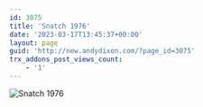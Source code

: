 ```yaml
---
id: 3075
title: 'Snatch 1976'
date: '2023-03-17T13:45:37+00:00'
layout: page
guid: 'http://new.andydixon.com/?page_id=3075'
trx_addons_post_views_count:
    - '1'
---
```


![Snatch 1976](https://i0.wp.com/assets.g8x2.ldn.idrivee2-23.com/posters/Snatch%201976%2001.jpg?w=1200&ssl=1 "Snatch 1976")